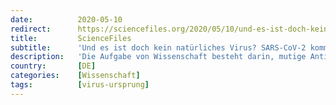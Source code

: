 ```yaml
---
date:          2020-05-10
redirect:      https://sciencefiles.org/2020/05/10/und-es-ist-doch-kein-naturliches-virus-sars-cov-2-kommt-uns-chinesisch-vor/
title:         ScienceFiles
subtitle:      'Und es ist doch kein natürliches Virus? SARS-CoV-2 kommt uns chinesisch vor …'
description:   'Die Aufgabe von Wissenschaft besteht darin, mutige Antizipationen aufzustellen und zu prüfen. Sir Karl Raimund Popper hat es gesagt. Erkenntnis gewinnt man nicht dadurch, dass man Groschenromanforschung betreibt, wie wir das an mehreren Beispielen bereits dargestellt haben, sondern dadurch, Neues zu denken und das Neue zu prüfen, ohne Rücksicht auf politische Empfindlichkeiten, Ideologie und Ismen…'
country:       [DE]
categories:    [Wissenschaft]
tags:          [virus-ursprung]
---
```

